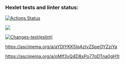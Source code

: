 ### Hexlet tests and linter status:
[![Actions Status](https://github.com/AlexanderAverin/backend-project-lvl1/workflows/hexlet-check/badge.svg)](https://github.com/AlexanderAverin/backend-project-lvl1/actions)

<a href="https://codeclimate.com/github/AlexanderAverin/backend-project-lvl1/maintainability"><img src="https://api.codeclimate.com/v1/badges/7dbc28047e2cdc15d7f2/maintainability" /></a>

[![Changes-test(eslint)](https://github.com/AlexanderAverin/backend-project-lvl1/actions/workflows/Changes-test.yml/badge.svg)](https://github.com/AlexanderAverin/backend-project-lvl1/actions/workflows/Changes-test.yml)

https://asciinema.org/a/aYDIYKK5lqAzIvZSpeOYZziYa

https://asciinema.org/a/oMlf3vQ4D8xPo77qDTna0gH1t